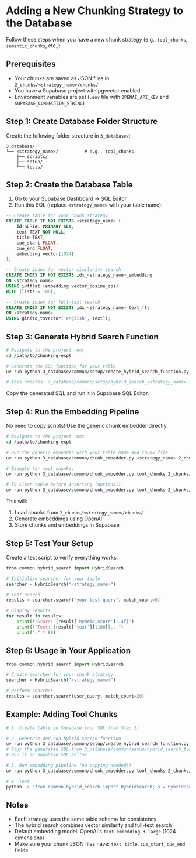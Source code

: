 # Adding a New Chunking Strategy to the Database

Follow these steps when you have a new chunk strategy (e.g., `tool_chunks`, `semantic_chunks`, etc.):

## Prerequisites
- Your chunks are saved as JSON files in `2_chunks/<strategy_name>/chunks/`
- You have a Supabase project with pgvector enabled
- Environment variables are set (`.env` file with `OPENAI_API_KEY` and `SUPABASE_CONNECTION_STRING`)

## Step 1: Create Database Folder Structure

Create the following folder structure in `3_database/`:
```
3_database/
└── <strategy_name>/          # e.g., tool_chunks
    ├── scripts/
    ├── setup/
    └── tests/
```

## Step 2: Create the Database Table

1. Go to your Supabase Dashboard → SQL Editor
2. Run this SQL (replace `<strategy_name>` with your table name):

```sql
-- Create table for your chunk strategy
CREATE TABLE IF NOT EXISTS <strategy_name> (
    id SERIAL PRIMARY KEY,
    text TEXT NOT NULL,
    title TEXT,
    cue_start FLOAT,
    cue_end FLOAT,
    embedding vector(1024)
);

-- Create index for vector similarity search
CREATE INDEX IF NOT EXISTS idx_<strategy_name>_embedding 
ON <strategy_name> 
USING ivfflat (embedding vector_cosine_ops)
WITH (lists = 100);

-- Create index for full-text search
CREATE INDEX IF NOT EXISTS idx_<strategy_name>_text_fts
ON <strategy_name>
USING gin(to_tsvector('english', text));
```

## Step 3: Generate Hybrid Search Function

```bash
# Navigate to the project root
cd /path/to/chunking-expt

# Generate the SQL function for your table
uv run python 3_database/common/setup/create_hybrid_search_function.py <strategy_name>

# This creates: 3_database/common/setup/hybrid_search_<strategy_name>.sql
```

Copy the generated SQL and run it in Supabase SQL Editor.

## Step 4: Run the Embedding Pipeline

No need to copy scripts! Use the generic chunk embedder directly:

```bash
# Navigate to the project root
cd /path/to/chunking-expt

# Run the generic embedder with your table name and chunk file
uv run python 3_database/common/chunk_embedder.py <strategy_name> 2_chunks/<strategy_name>/chunks/all_chunks_combined.json

# Example for tool_chunks:
uv run python 3_database/common/chunk_embedder.py tool_chunks 2_chunks/tool_chunks/chunks/all_chunks_combined.json

# To clear table before inserting (optional):
uv run python 3_database/common/chunk_embedder.py tool_chunks 2_chunks/tool_chunks/chunks/all_chunks_combined.json --clear
```

This will:
1. Load chunks from `2_chunks/<strategy_name>/chunks/`
2. Generate embeddings using OpenAI
3. Store chunks and embeddings in Supabase

## Step 5: Test Your Setup

Create a test script to verify everything works:

```python
from common.hybrid_search import HybridSearch

# Initialize searcher for your table
searcher = HybridSearch("<strategy_name>")

# Test search
results = searcher.search("your test query", match_count=5)

# Display results
for result in results:
    print(f"Score: {result['hybrid_score']:.4f}")
    print(f"Text: {result['text'][:100]}...")
    print("-" * 80)
```

## Step 6: Usage in Your Application

```python
from common.hybrid_search import HybridSearch

# Create searcher for your chunk strategy
searcher = HybridSearch("<strategy_name>")

# Perform searches
results = searcher.search(user_query, match_count=20)
```

## Example: Adding Tool Chunks

```bash
# 1. Create table in Supabase (run SQL from Step 2)

# 2. Generate and run hybrid search function
uv run python 3_database/common/setup/create_hybrid_search_function.py tool_chunks
# Copy the generated SQL from 3_database/common/setup/hybrid_search_tool_chunks.sql
# Run it in Supabase SQL Editor

# 3. Run embedding pipeline (no copying needed!)
uv run python 3_database/common/chunk_embedder.py tool_chunks 2_chunks/tool_chunks/chunks/all_chunks_combined.json

# 4. Test
python -c "from common.hybrid_search import HybridSearch; s = HybridSearch('tool_chunks'); print(s.search('AI safety', 5))"
```

## Notes
- Each strategy uses the same table schema for consistency
- The hybrid search combines vector similarity and full-text search
- Default embedding model: OpenAI's `text-embedding-3-large` (1024 dimensions)
- Make sure your chunk JSON files have: `text`, `title`, `cue_start`, `cue_end` fields